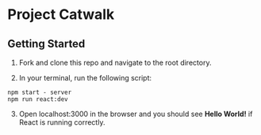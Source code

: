 # Project Catwalk

## Getting Started

1. Fork and clone this repo and navigate to the root directory.

2. In your terminal, run the following script:
  ```
  npm start - server
  npm run react:dev

  ```

3. Open localhost:3000 in the browser and you should see **Hello World!** if React is running correctly.